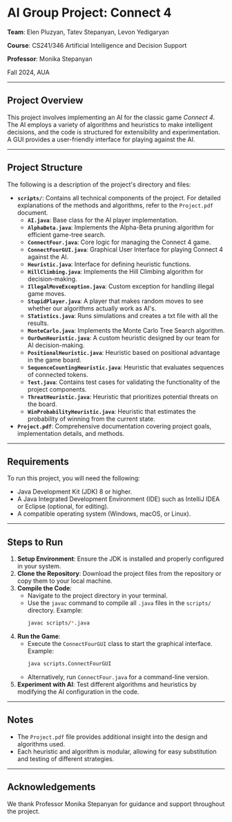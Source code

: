 # AI Group Project: Connect 4

**Team**: Elen Pluzyan, Tatev Stepanyan, Levon Yedigaryan

**Course**: CS241/346 Artificial Intelligence and Decision Support

**Professor**: Monika Stepanyan

Fall 2024, AUA

---

## Project Overview
This project involves implementing an AI for the classic game *Connect 4*. The AI employs a variety of algorithms and heuristics to make intelligent decisions, and the code is structured for extensibility and experimentation. A GUI provides a user-friendly interface for playing against the AI.

---

## Project Structure
The following is a description of the project's directory and files:

- **`scripts/`**: Contains all technical components of the project. For detailed explanations of the methods and algorithms, refer to the `Project.pdf` document.
    - **`AI.java`**: Base class for the AI player implementation.
    - **`AlphaBeta.java`**: Implements the Alpha-Beta pruning algorithm for efficient game-tree search.
    - **`ConnectFour.java`**: Core logic for managing the Connect 4 game.
    - **`ConnectFourGUI.java`**: Graphical User Interface for playing Connect 4 against the AI.
    - **`Heuristic.java`**: Interface for defining heuristic functions.
    - **`HillClimbing.java`**: Implements the Hill Climbing algorithm for decision-making.
    - **`IllegalMoveException.java`**: Custom exception for handling illegal game moves.
    - **`StupidPlayer.java`**: A player that makes random moves to see whether our algorithms actually work as AI's.
    - **`STatistics.java`**: Runs simulations and creates a txt file with all the results.
    - **`MonteCarlo.java`**: Implements the Monte Carlo Tree Search algorithm.
    - **`OurOwnHeuristic.java`**: A custom heuristic designed by our team for AI decision-making.
    - **`PositionalHeuristic.java`**: Heuristic based on positional advantage in the game board.
    - **`SequenceCountingHeuristic.java`**: Heuristic that evaluates sequences of connected tokens.
    - **`Test.java`**: Contains test cases for validating the functionality of the project components.
    - **`ThreatHeuristic.java`**: Heuristic that prioritizes potential threats on the board.
    - **`WinProbabilityHeuristic.java`**: Heuristic that estimates the probability of winning from the current state.
- **`Project.pdf`**: Comprehensive documentation covering project goals, implementation details, and methods.

---

## Requirements
To run this project, you will need the following:
- Java Development Kit (JDK) 8 or higher.
- A Java Integrated Development Environment (IDE) such as IntelliJ IDEA or Eclipse (optional, for editing).
- A compatible operating system (Windows, macOS, or Linux).

---

## Steps to Run
1. **Setup Environment**: Ensure the JDK is installed and properly configured in your system.
2. **Clone the Repository**: Download the project files from the repository or copy them to your local machine.
3. **Compile the Code**:
   - Navigate to the project directory in your terminal.
   - Use the `javac` command to compile all `.java` files in the `scripts/` directory. Example:
     ```bash
     javac scripts/*.java
     ```
4. **Run the Game**:
   - Execute the `ConnectFourGUI` class to start the graphical interface. Example:
     ```bash
     java scripts.ConnectFourGUI
     ```
   - Alternatively, run `ConnectFour.java` for a command-line version.
5. **Experiment with AI**: Test different algorithms and heuristics by modifying the AI configuration in the code.

---

## Notes
- The `Project.pdf` file provides additional insight into the design and algorithms used.
- Each heuristic and algorithm is modular, allowing for easy substitution and testing of different strategies.

---

## Acknowledgements
We thank Professor Monika Stepanyan for guidance and support throughout the project.
